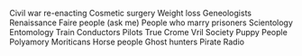 Civil war re-enacting 
Cosmetic surgery 
Weight loss
Geneologists
Renaissance Faire people (ask me)
People who marry prisoners
Scientology
Entomology
Train Conductors
Pilots
True Crome
Vril Society
Puppy People
Polyamory
Moriticans
Horse people
Ghost hunters
Pirate Radio
